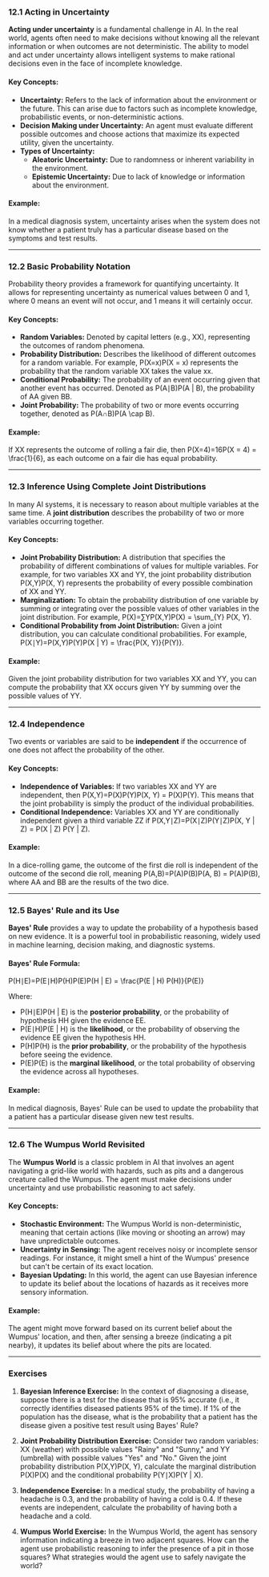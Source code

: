 ### **12.1 Acting in Uncertainty**

**Acting under uncertainty** is a fundamental challenge in AI. In the real world, agents often need to make decisions without knowing all the relevant information or when outcomes are not deterministic. The ability to model and act under uncertainty allows intelligent systems to make rational decisions even in the face of incomplete knowledge.

#### Key Concepts:

- **Uncertainty:** Refers to the lack of information about the environment or the future. This can arise due to factors such as incomplete knowledge, probabilistic events, or non-deterministic actions.
- **Decision Making under Uncertainty:** An agent must evaluate different possible outcomes and choose actions that maximize its expected utility, given the uncertainty.
- **Types of Uncertainty:**
    - **Aleatoric Uncertainty:** Due to randomness or inherent variability in the environment.
    - **Epistemic Uncertainty:** Due to lack of knowledge or information about the environment.

#### Example:

In a medical diagnosis system, uncertainty arises when the system does not know whether a patient truly has a particular disease based on the symptoms and test results.

---

### **12.2 Basic Probability Notation**

Probability theory provides a framework for quantifying uncertainty. It allows for representing uncertainty as numerical values between 0 and 1, where 0 means an event will not occur, and 1 means it will certainly occur.

#### Key Concepts:

- **Random Variables:** Denoted by capital letters (e.g., XX), representing the outcomes of random phenomena.
- **Probability Distribution:** Describes the likelihood of different outcomes for a random variable. For example, P(X=x)P(X = x) represents the probability that the random variable XX takes the value xx.
- **Conditional Probability:** The probability of an event occurring given that another event has occurred. Denoted as P(A∣B)P(A | B), the probability of AA given BB.
- **Joint Probability:** The probability of two or more events occurring together, denoted as P(A∩B)P(A \cap B).

#### Example:

If XX represents the outcome of rolling a fair die, then P(X=4)=16P(X = 4) = \frac{1}{6}, as each outcome on a fair die has equal probability.

---

### **12.3 Inference Using Complete Joint Distributions**

In many AI systems, it is necessary to reason about multiple variables at the same time. A **joint distribution** describes the probability of two or more variables occurring together.

#### Key Concepts:

- **Joint Probability Distribution:** A distribution that specifies the probability of different combinations of values for multiple variables. For example, for two variables XX and YY, the joint probability distribution P(X,Y)P(X, Y) represents the probability of every possible combination of XX and YY.
- **Marginalization:** To obtain the probability distribution of one variable by summing or integrating over the possible values of other variables in the joint distribution. For example, P(X)=∑YP(X,Y)P(X) = \sum_{Y} P(X, Y).
- **Conditional Probability from Joint Distribution:** Given a joint distribution, you can calculate conditional probabilities. For example, P(X∣Y)=P(X,Y)P(Y)P(X | Y) = \frac{P(X, Y)}{P(Y)}.

#### Example:

Given the joint probability distribution for two variables XX and YY, you can compute the probability that XX occurs given YY by summing over the possible values of YY.

---

### **12.4 Independence**

Two events or variables are said to be **independent** if the occurrence of one does not affect the probability of the other.

#### Key Concepts:

- **Independence of Variables:** If two variables XX and YY are independent, then P(X,Y)=P(X)P(Y)P(X, Y) = P(X)P(Y). This means that the joint probability is simply the product of the individual probabilities.
- **Conditional Independence:** Variables XX and YY are conditionally independent given a third variable ZZ if P(X,Y∣Z)=P(X∣Z)P(Y∣Z)P(X, Y | Z) = P(X | Z) P(Y | Z).

#### Example:

In a dice-rolling game, the outcome of the first die roll is independent of the outcome of the second die roll, meaning P(A,B)=P(A)P(B)P(A, B) = P(A)P(B), where AA and BB are the results of the two dice.

---

### **12.5 Bayes' Rule and its Use**

**Bayes' Rule** provides a way to update the probability of a hypothesis based on new evidence. It is a powerful tool in probabilistic reasoning, widely used in machine learning, decision making, and diagnostic systems.

#### Bayes' Rule Formula:

P(H∣E)=P(E∣H)P(H)P(E)P(H | E) = \frac{P(E | H) P(H)}{P(E)}

Where:

- P(H∣E)P(H | E) is the **posterior probability**, or the probability of hypothesis HH given the evidence EE.
- P(E∣H)P(E | H) is the **likelihood**, or the probability of observing the evidence EE given the hypothesis HH.
- P(H)P(H) is the **prior probability**, or the probability of the hypothesis before seeing the evidence.
- P(E)P(E) is the **marginal likelihood**, or the total probability of observing the evidence across all hypotheses.

#### Example:

In medical diagnosis, Bayes' Rule can be used to update the probability that a patient has a particular disease given new test results.

---

### **12.6 The Wumpus World Revisited**

The **Wumpus World** is a classic problem in AI that involves an agent navigating a grid-like world with hazards, such as pits and a dangerous creature called the Wumpus. The agent must make decisions under uncertainty and use probabilistic reasoning to act safely.

#### Key Concepts:

- **Stochastic Environment:** The Wumpus World is non-deterministic, meaning that certain actions (like moving or shooting an arrow) may have unpredictable outcomes.
- **Uncertainty in Sensing:** The agent receives noisy or incomplete sensor readings. For instance, it might smell a hint of the Wumpus' presence but can't be certain of its exact location.
- **Bayesian Updating:** In this world, the agent can use Bayesian inference to update its belief about the locations of hazards as it receives more sensory information.

#### Example:

The agent might move forward based on its current belief about the Wumpus' location, and then, after sensing a breeze (indicating a pit nearby), it updates its belief about where the pits are located.

---

### **Exercises**

1. **Bayesian Inference Exercise:** In the context of diagnosing a disease, suppose there is a test for the disease that is 95% accurate (i.e., it correctly identifies diseased patients 95% of the time). If 1% of the population has the disease, what is the probability that a patient has the disease given a positive test result using Bayes' Rule?
    
2. **Joint Probability Distribution Exercise:** Consider two random variables: XX (weather) with possible values "Rainy" and "Sunny," and YY (umbrella) with possible values "Yes" and "No." Given the joint probability distribution P(X,Y)P(X, Y), calculate the marginal distribution P(X)P(X) and the conditional probability P(Y∣X)P(Y | X).
    
3. **Independence Exercise:** In a medical study, the probability of having a headache is 0.3, and the probability of having a cold is 0.4. If these events are independent, calculate the probability of having both a headache and a cold.
    
4. **Wumpus World Exercise:** In the Wumpus World, the agent has sensory information indicating a breeze in two adjacent squares. How can the agent use probabilistic reasoning to infer the presence of a pit in those squares? What strategies would the agent use to safely navigate the world?
    